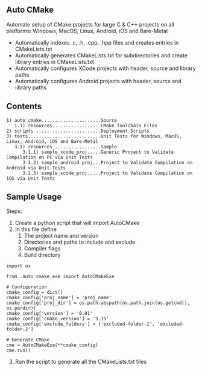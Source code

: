 <h2> Auto CMake </h2>

Automate setup of CMake projects for large C & C++ projects on all platforms: Windows, MacOS, Linux, Android, iOS and Bare-Metal<br>
- Automatically indexes .c, .h, .cpp, .hpp files and creates entries in CMakeLists.txt
- Automatically generates CMakeLists.txt for subdirectories and create library entries in CMakeLists.txt
- Automatically configures XCode projects with header, source and library paths
- Automatically configures Android projects with header, source and library paths

<h2> Contents </h2>

```
1) auto_cmake......................Source
   1.1) resources..................CMake Toolchain Files
2) scripts ........................Deployment Scripts
3) tests...........................Unit Tests for Windows, MacOS, Linux, Android, iOS and Bare-Metal
   3.1) resources .................Sample
      3.1.1) sample_xcode_proj.....Generic Project to Validate Compilation on PC via Unit Tests
      3.1.2) sample_android_proj...Project to Validate Compilation on Android via Unit Tests
      3.1.3) sample_xcode_proj.....Project to Validate Compilation on iOS via Unit Tests
```

<h2> Sample Usage </h2>

Steps:

1) Create a python script that will import AutoCMake
2) In this file define
   1) The project name and version
   2) Directories and paths to include and exclude
   3) Compiler flags
   4) Build directory
   
```
import os

from .auto_cmake_exe import AutoCMakeExe

# Configuration
cmake_config = dict()
cmake_config['proj_name'] = 'proj_name'
cmake_config['proj_dir'] = os.path.abspath(os.path.join(os.getcwd(), os.pardir))
cmake_config['version'] = '0.01'
cmake_config['cmake_version'] = '3.15'
cmake_config['exclude_folders'] = ['excluded-folder-1', 'excluded-folder-2']

# Generate CMake
cme = AutoCMakeExe(**cmake_config)
cme.run()
```

3) Run the script to generate all the CMakeLists.txt files